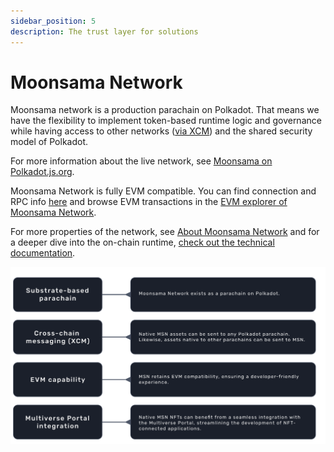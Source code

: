 ```yaml
---
sidebar_position: 5
description: The trust layer for solutions
---
```


# Moonsama Network

Moonsama network is a production parachain on Polkadot. That means we have the flexibility to implement
token-based runtime logic and governance while having access to other networks 
([via XCM](/docs/category/xcm-interoperability)) and the shared security model of Polkadot.

For more information about the live network, see 
[Moonsama on Polkadot.js.org](https://polkadot.js.org/apps/?rpc=wss%3A%2F%2Frpc.moonsama.com%2Fws#/explorer).

Moonsama Network is fully EVM compatible. You can find connection and RPC info
[here](https://chainlist.org/?search=2199) 
and browse EVM transactions in the [EVM explorer of Moonsama Network](https://explorer.moonsama.com).

For more properties of the network, see [About Moonsama Network](/docs/moonsama-network/About) 
and for a deeper dive into the on-chain runtime, [check out the technical documentation](/docs/category/moonsama-network/).

![moonsama-network](img/moonsama-network.png)
